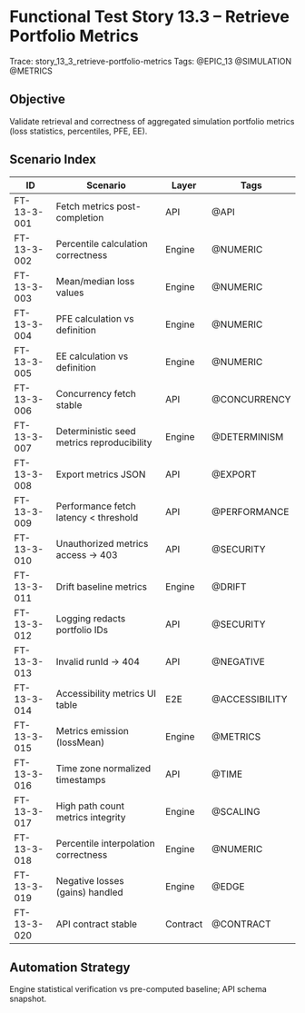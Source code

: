 # Functional Test Story 13.3 – Retrieve Portfolio Metrics

Trace: story_13_3_retrieve-portfolio-metrics
Tags: @EPIC_13 @SIMULATION @METRICS

## Objective
Validate retrieval and correctness of aggregated simulation portfolio metrics (loss statistics, percentiles, PFE, EE).

## Scenario Index
| ID | Scenario | Layer | Tags |
|----|----------|-------|------|
| FT-13-3-001 | Fetch metrics post-completion | API | @API |
| FT-13-3-002 | Percentile calculation correctness | Engine | @NUMERIC |
| FT-13-3-003 | Mean/median loss values | Engine | @NUMERIC |
| FT-13-3-004 | PFE calculation vs definition | Engine | @NUMERIC |
| FT-13-3-005 | EE calculation vs definition | Engine | @NUMERIC |
| FT-13-3-006 | Concurrency fetch stable | API | @CONCURRENCY |
| FT-13-3-007 | Deterministic seed metrics reproducibility | Engine | @DETERMINISM |
| FT-13-3-008 | Export metrics JSON | API | @EXPORT |
| FT-13-3-009 | Performance fetch latency < threshold | API | @PERFORMANCE |
| FT-13-3-010 | Unauthorized metrics access -> 403 | API | @SECURITY |
| FT-13-3-011 | Drift baseline metrics | Engine | @DRIFT |
| FT-13-3-012 | Logging redacts portfolio IDs | API | @SECURITY |
| FT-13-3-013 | Invalid runId -> 404 | API | @NEGATIVE |
| FT-13-3-014 | Accessibility metrics UI table | E2E | @ACCESSIBILITY |
| FT-13-3-015 | Metrics emission (lossMean) | Engine | @METRICS |
| FT-13-3-016 | Time zone normalized timestamps | API | @TIME |
| FT-13-3-017 | High path count metrics integrity | Engine | @SCALING |
| FT-13-3-018 | Percentile interpolation correctness | Engine | @NUMERIC |
| FT-13-3-019 | Negative losses (gains) handled | Engine | @EDGE |
| FT-13-3-020 | API contract stable | Contract | @CONTRACT |

## Automation Strategy
Engine statistical verification vs pre-computed baseline; API schema snapshot.
